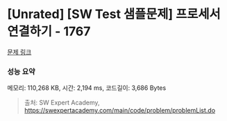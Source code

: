 # [Unrated] [SW Test 샘플문제] 프로세서 연결하기 - 1767 

[문제 링크](https://swexpertacademy.com/main/code/problem/problemDetail.do?contestProbId=AV4suNtaXFEDFAUf) 

### 성능 요약

메모리: 110,268 KB, 시간: 2,194 ms, 코드길이: 3,686 Bytes



> 출처: SW Expert Academy, https://swexpertacademy.com/main/code/problem/problemList.do
